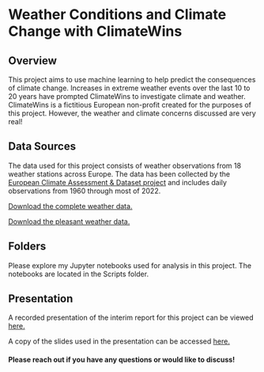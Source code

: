 # Weather Conditions and Climate Change with ClimateWins


## Overview
This project aims to use machine learning to help predict the consequences of climate change. Increases in extreme weather events over the last 10 to 20 years have prompted ClimateWins to investigate climate and weather. ClimateWins is a fictitious European non-profit created for the purposes of this project. However, the weather and climate concerns discussed are very real! 


## Data Sources
The data used for this project consists of weather observations from 18 weather stations across Europe. The data has been collected by the [European Climate Assessment & Dataset project](https://www.ecad.eu/) and includes daily observations from 1960 through most of 2022.

[Download the complete weather data.](https://s3.amazonaws.com/coach-courses-us/public/courses/da-spec-ml/Scripts/A1/Dataset-weather-prediction-dataset-processed.csv)

[Download the pleasant weather data.](https://images.careerfoundry.com/public/courses/da-spec-ml/Scripts/A1/Dataset-Answers-Weather_Prediction_Pleasant_Weather.csv)


## Folders
Please explore my Jupyter notebooks used for analysis in this project. The notebooks are located in the Scripts folder.  

## Presentation
A recorded presentation of the interim report for this project can be viewed [here.](https://www.youtube.com/watch?v=3gL9f9YHMNQ)

A copy of the slides used in the presentation can be accessed [here.](https://drive.google.com/file/d/1A5hpw_JNZDb5Pp97AQ6HhGvZuxSYtuhI/view?usp=sharing)

#### Please reach out if you have any questions or would like to discuss!
